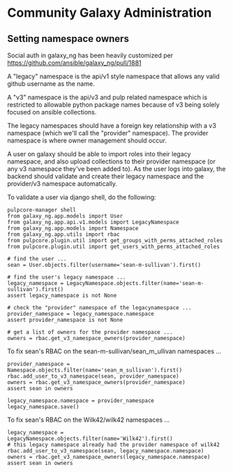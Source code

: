 # Community Galaxy Administration

## Setting namespace owners

Social auth in galaxy_ng has been heavily customized per https://github.com/ansible/galaxy_ng/pull/1881

A "legacy" namespace is the api/v1 style namespace that allows any valid github username as the name.

A "v3" namespace is the api/v3 and pulp related namespace which is restricted to allowable python package names because of v3 being solely focused on ansible collections.

The legacy namespaces should have a foreign key relationship with a v3 namespace (which we'll call the "provider" namespace). The provider namespace is where owner management should occur.

A user on galaxy should be able to import roles into their legacy namespace, and also upload collections to their provider namespace (or any v3 namespace they've been added to). As the user logs into galaxy, the backend should validate and create their legacy namespace and the provider/v3 namespace automatically.

To validate a user via django shell, do the following:

```
pulpcore-manager shell
from galaxy_ng.app.models import User
from galaxy_ng.app.api.v1.models import LegacyNamespace
from galaxy_ng.app.models import Namespace
from galaxy_ng.app.utils import rbac
from pulpcore.plugin.util import get_groups_with_perms_attached_roles
from pulpcore.plugin.util import get_users_with_perms_attached_roles

# find the user ...
sean = User.objects.filter(username='sean-m-sullivan').first()

# find the user's legacy namespace ...
legacy_namespace = LegacyNamespace.objects.filter(name='sean-m-sullivan').first()
assert legacy_namespace is not None

# check the "provider" namespace of the legacynamespace ...
provider_namespace = legacy_namespace.namespace
assert provider_namespace is not None

# get a list of owners for the provider namespace ...
owners = rbac.get_v3_namespace_owners(provider_namespace)
```

To fix sean's RBAC on the sean-m-sullivan/sean_m_ullivan namespaces ...
```
provider_namespace = Namespace.objects.filter(name='sean_m_sullivan').first()
rbac.add_user_to_v3_namespace(sean, provider_namespace)
owners = rbac.get_v3_namespace_owners(provider_namespace)
assert sean in owners

legacy_namespace.namespace = provider_namespace
legacy_namespace.save()
```

To fix sean's RBAC on the Wilk42/wilk42 namespaces ...
```
legacy_namespace = LegacyNamespace.objects.filter(name='Wilk42').first()
# this legacy namespace already had the provider namespace of wilk42
rbac.add_user_to_v3_namespace(sean, legacy_namespace.namespace)
owners = rbac.get_v3_namespace_owners(legacy_namespace.namespace)
assert sean in owners
```
